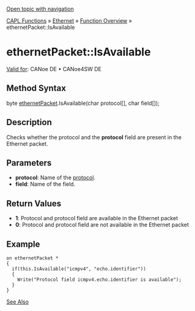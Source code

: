[Open topic with navigation](../../../../../CANoeDEFamily.htm#Topics/CAPLFunctions/IP/Methods/CAPLfunctionIsAvailable.md)

[CAPL Functions](../../CAPLfunctions.md) » [Ethernet](../CAPLEthernetStartPage.md) » [Function Overview](../CAPLfunctionsIPOverview.md) » ethernetPacket::IsAvailable

# ethernetPacket::IsAvailable

[Valid for](../../../Shared/FeatureAvailability.md):  CANoe DE • CANoe4SW DE

## Method Syntax

byte [ethernetPacket](../Objects/CAPLfunctionEthernetPacket.md).IsAvailable(char protocol[], char field[]);

## Description

Checks whether the protocol and the **protocol** field are present in the Ethernet packet.

## Parameters

- **protocol**: Name of the [protocol](../../../CANoeCANalyzer/Ethernet/Protocols/Protocol.md).
- **field**: Name of the field.

## Return Values

- **1**: Protocol and protocol field are available in the Ethernet packet
- **0**: Protocol and protocol field are not available in the Ethernet packet

## Example

```plaintext
on ethernetPacket *
{
  if(this.IsAvailable("icmpv4", "echo.identifier"))
  {
    Write("Protocol field icmpv4.echo.identifier is available");
  }
}
```

[See Also](javascript:void(0);)
